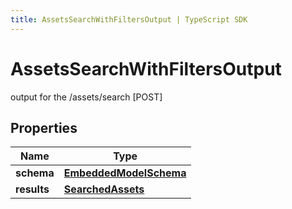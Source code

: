 ```yaml
---
title: AssetsSearchWithFiltersOutput | TypeScript SDK
---
```



# AssetsSearchWithFiltersOutput

output for the /assets/search [POST] 

## Properties

Name | Type
------------ | -------------
**schema** | [**EmbeddedModelSchema**](EmbeddedModelSchema)
**results** | [**SearchedAssets**](SearchedAssets)


